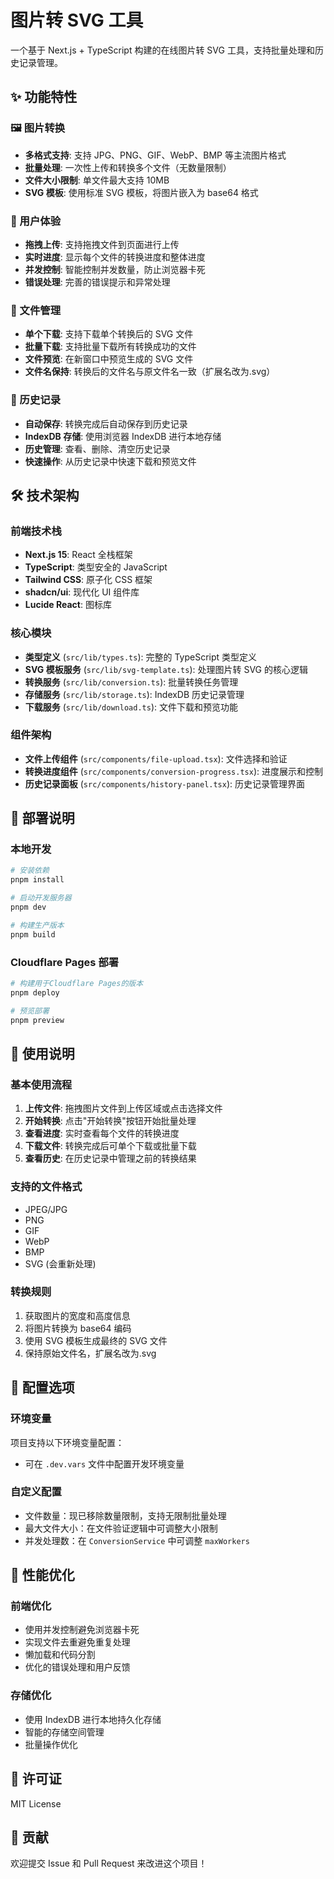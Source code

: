 # 图片转 SVG 工具

一个基于 Next.js + TypeScript 构建的在线图片转 SVG 工具，支持批量处理和历史记录管理。

## ✨ 功能特性

### 🖼️ 图片转换

-   **多格式支持**: 支持 JPG、PNG、GIF、WebP、BMP 等主流图片格式
-   **批量处理**: 一次性上传和转换多个文件（无数量限制）
-   **文件大小限制**: 单文件最大支持 10MB
-   **SVG 模板**: 使用标准 SVG 模板，将图片嵌入为 base64 格式

### 🚀 用户体验

-   **拖拽上传**: 支持拖拽文件到页面进行上传
-   **实时进度**: 显示每个文件的转换进度和整体进度
-   **并发控制**: 智能控制并发数量，防止浏览器卡死
-   **错误处理**: 完善的错误提示和异常处理

### 📁 文件管理

-   **单个下载**: 支持下载单个转换后的 SVG 文件
-   **批量下载**: 支持批量下载所有转换成功的文件
-   **文件预览**: 在新窗口中预览生成的 SVG 文件
-   **文件名保持**: 转换后的文件名与原文件名一致（扩展名改为.svg）

### 💾 历史记录

-   **自动保存**: 转换完成后自动保存到历史记录
-   **IndexDB 存储**: 使用浏览器 IndexDB 进行本地存储
-   **历史管理**: 查看、删除、清空历史记录
-   **快速操作**: 从历史记录中快速下载和预览文件

## 🛠️ 技术架构

### 前端技术栈

-   **Next.js 15**: React 全栈框架
-   **TypeScript**: 类型安全的 JavaScript
-   **Tailwind CSS**: 原子化 CSS 框架
-   **shadcn/ui**: 现代化 UI 组件库
-   **Lucide React**: 图标库

### 核心模块

-   **类型定义** (`src/lib/types.ts`): 完整的 TypeScript 类型定义
-   **SVG 模板服务** (`src/lib/svg-template.ts`): 处理图片转 SVG 的核心逻辑
-   **转换服务** (`src/lib/conversion.ts`): 批量转换任务管理
-   **存储服务** (`src/lib/storage.ts`): IndexDB 历史记录管理
-   **下载服务** (`src/lib/download.ts`): 文件下载和预览功能

### 组件架构

-   **文件上传组件** (`src/components/file-upload.tsx`): 文件选择和验证
-   **转换进度组件** (`src/components/conversion-progress.tsx`): 进度展示和控制
-   **历史记录面板** (`src/components/history-panel.tsx`): 历史记录管理界面

## 🚀 部署说明

### 本地开发

```bash
# 安装依赖
pnpm install

# 启动开发服务器
pnpm dev

# 构建生产版本
pnpm build
```

### Cloudflare Pages 部署

```bash
# 构建用于Cloudflare Pages的版本
pnpm deploy

# 预览部署
pnpm preview
```

## 📝 使用说明

### 基本使用流程

1. **上传文件**: 拖拽图片文件到上传区域或点击选择文件
2. **开始转换**: 点击"开始转换"按钮开始批量处理
3. **查看进度**: 实时查看每个文件的转换进度
4. **下载文件**: 转换完成后可单个下载或批量下载
5. **查看历史**: 在历史记录中管理之前的转换结果

### 支持的文件格式

-   JPEG/JPG
-   PNG
-   GIF
-   WebP
-   BMP
-   SVG (会重新处理)

### 转换规则

1. 获取图片的宽度和高度信息
2. 将图片转换为 base64 编码
3. 使用 SVG 模板生成最终的 SVG 文件
4. 保持原始文件名，扩展名改为.svg

## 🔧 配置选项

### 环境变量

项目支持以下环境变量配置：

-   可在 `.dev.vars` 文件中配置开发环境变量

### 自定义配置

-   文件数量：现已移除数量限制，支持无限制批量处理
-   最大文件大小：在文件验证逻辑中可调整大小限制
-   并发处理数：在 `ConversionService` 中可调整 `maxWorkers`

## 🎯 性能优化

### 前端优化

-   使用并发控制避免浏览器卡死
-   实现文件去重避免重复处理
-   懒加载和代码分割
-   优化的错误处理和用户反馈

### 存储优化

-   使用 IndexDB 进行本地持久化存储
-   智能的存储空间管理
-   批量操作优化

## 📄 许可证

MIT License

## 🤝 贡献

欢迎提交 Issue 和 Pull Request 来改进这个项目！

